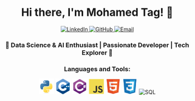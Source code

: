 <h1 align="center">Hi there, I'm Mohamed Tag! 👋</h1>

<p align="center">
  <a href="https://www.linkedin.com/in/mohamed-tag-ai/" target="_blank">
    <img alt="LinkedIn" src="https://img.shields.io/badge/LinkedIn-Mohamed%20Tag-blue?style=flat-square&logo=linkedin">
  </a>
  <a href="https://github.com/mohamedtag04" target="_blank">
    <img alt="GitHub" src="https://img.shields.io/badge/GitHub-mohamedtag04-black?style=flat-square&logo=github">
  </a>
  <a href="mailto:mohamedtag264@gmail.com" target="_blank">
    <img alt="Email" src="https://img.shields.io/badge/Email-mohamedtag264%40gmail.com-red?style=flat-square&logo=gmail">
  </a>
</p>

<h3 align="center">🚀 Data Science & AI Enthusiast | Passionate Developer | Tech Explorer 🚀</h3>

<h3 align="center">Languages and Tools:</h3>
<p align="center">
  <img src="https://raw.githubusercontent.com/devicons/devicon/master/icons/python/python-original.svg" alt="Python" width="40" height="40"/>
  <img src="https://raw.githubusercontent.com/devicons/devicon/master/icons/cplusplus/cplusplus-original.svg" alt="C++" width="40" height="40"/>
  <img src="https://raw.githubusercontent.com/devicons/devicon/master/icons/csharp/csharp-original.svg" alt="C#" width="40" height="40"/>
  <img src="https://raw.githubusercontent.com/devicons/devicon/master/icons/javascript/javascript-original.svg" alt="JavaScript" width="40" height="40"/>
  <img src="https://raw.githubusercontent.com/devicons/devicon/master/icons/html5/html5-original.svg" alt="HTML" width="40" height="40"/>
  <img src="https://raw.githubusercontent.com/devicons/devicon/master/icons/css3/css3-original.svg" alt="CSS" width="40" height="40"/>
  <img src="https://www.vectorlogo.zone/logos/sqlite/sqlite-ar21.svg" alt="SQL" width="40" height="40"/>
</p>



